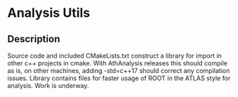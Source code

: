 # Analysis Utils

## Description
Source code and included CMakeLists.txt construct a library for import in other c++ projects in cmake. With AthAnalysis releases this should compile as is, on other machines, adding -std=c++17 should correct any compilation issues. Library contains files for faster usage of ROOT in the ATLAS style for analysis. Work is underway.
